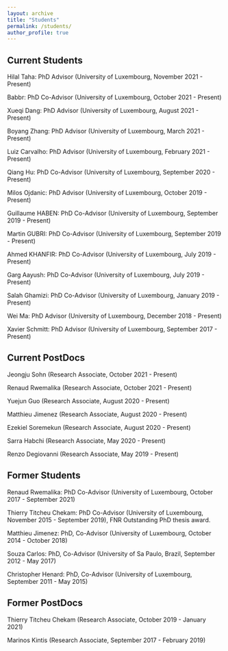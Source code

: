 ```yaml
---
layout: archive
title: "Students"
permalink: /students/
author_profile: true
---
```


## Current Students
Hilal Taha: PhD Advisor (University of Luxembourg, November 2021 - Present)

Babbr: PhD Co-Advisor (University of Luxembourg, October 2021 - Present)

Xueqi Dang: PhD Advisor (University of Luxembourg, August 2021 - Present)

Boyang Zhang: PhD Advisor (University of Luxembourg, March 2021 - Present)

Luiz Carvalho: PhD Advisor (University of Luxembourg, February 2021 - Present)

Qiang Hu: PhD Co-Advisor (University of Luxembourg, September 2020 - Present)

Milos Ojdanic: PhD Advisor (University of Luxembourg, October 2019 - Present)

Guillaume HABEN: PhD Co-Advisor (University of Luxembourg, September 2019 - Present) 

Martin GUBRI: PhD Co-Advisor (University of Luxembourg, September 2019 - Present)

Ahmed KHANFIR: PhD Co-Advisor (University of Luxembourg, July 2019 - Present) 

Garg Aayush: PhD Co-Advisor (University of Luxembourg, July 2019 - Present)

Salah Ghamizi: PhD Co-Advisor (University of Luxembourg, January 2019 - Present) 

Wei Ma: PhD Advisor (University of Luxembourg, December 2018 - Present)

Xavier Schmitt: PhD Advisor (University of Luxembourg, September 2017 - Present)

## Current PostDocs

Jeongju Sohn (Research Associate, October 2021 - Present)

Renaud Rwemalika (Research Associate, October 2021 - Present)

Yuejun Guo (Research Associate, August 2020 - Present)

Matthieu Jimenez (Research Associate, August 2020 - Present)

Ezekiel Soremekun (Research Associate, August 2020 - Present)

Sarra Habchi (Research Associate, May 2020 - Present)

Renzo Degiovanni (Research Associate, May 2019 - Present)

## Former Students

Renaud Rwemalika: PhD Co-Advisor (University of Luxembourg, October 2017 - September 2021)

Thierry Titcheu Chekam: PhD Co-Advisor (University of Luxembourg, November 2015 - September 2019), FNR Outstanding PhD thesis award.

Matthieu Jimenez: PhD, Co-Advisor (University of Luxembourg, October 2014 - October 2018)

Souza Carlos: PhD, Co-Advisor (University of Sa Paulo, Brazil, September 2012 - May 2017)

Christopher Henard: PhD, Co-Advisor (University of Luxembourg, September 2011 - May 2015)

## Former PostDocs

Thierry Titcheu Chekam (Research Associate, October 2019 - January 2021) 

Marinos Kintis (Research Associate, September 2017 - February 2019)
